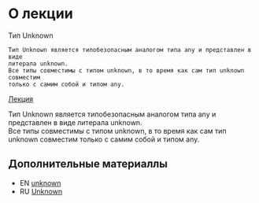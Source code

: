 # О лекции

Тип Unknown
````text
Тип Unknown является типобезопасным аналогом типа any и представлен в виде 
литерала unknown. 
Все типы совместимы с типом unknown, в то время как сам тип unknown совместим 
только с самим собой и типом any.
````

[Лекция](https://campfire-school.com/courses/polnyy-kurs-po-typescript-react/episode/43)


Тип Unknown является типобезопасным аналогом типа any и представлен в виде литерала unknown.  
Все типы совместимы с типом unknown, в то время как сам тип unknown совместим только с самим собой и типом any.  

## Дополнительные материаллы

* EN [unknown](https://www.typescriptlang.org/docs/handbook/2/functions.html#unknown)
* RU [Unknown](https://scriptdev.ru/guide/014/#unknown)
